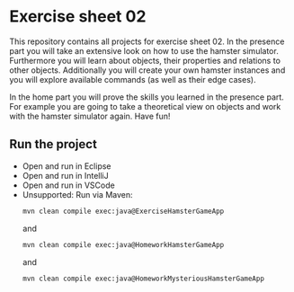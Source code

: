 # Exercise sheet 02

This repository contains all projects for exercise sheet 02.
In the presence part you will take an extensive look on how to use the hamster simulator. 
Furthermore you will learn about objects, their properties and relations to other objects.
Additionally you will create your own hamster instances and you will explore available commands (as well as their edge cases).

In the home part you will prove the skills you learned in the presence part. 
For example you are going to take a theoretical view on objects and work with the hamster simulator again. 
Have fun!

## Run the project
- Open and run in Eclipse
- Open and run in IntelliJ
- Open and run in VSCode
- Unsupported: Run via Maven:
  ```sh
  mvn clean compile exec:java@ExerciseHamsterGameApp
  ```
  and
  ```sh
  mvn clean compile exec:java@HomeworkHamsterGameApp
  ```
  and
  ```sh
  mvn clean compile exec:java@HomeworkMysteriousHamsterGameApp
  ```